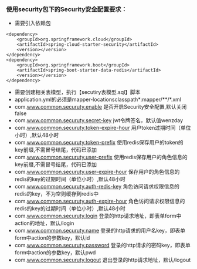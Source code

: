 ### 使用security包下的Security安全配置要求：
* 需要引入依赖包
````
<dependency>
    <groupId>org.springframework.cloud</groupId>
    <artifactId>spring-cloud-starter-security</artifactId>
    <version></version>
</dependency>
<dependency>
    <groupId>org.springframework.boot</groupId>
    <artifactId>spring-boot-starter-data-redis</artifactId>
    <version></version>
</dependency>
````
* 需要创建相关表模型，执行【secutiry表模型.sql】脚本
* application.yml的必须是mapper-locationsclasspath*:mapper/**/*.xml
* com.www.common.securuty.enable 是否开启Security安全配置,默认关闭false
* com.www.common.securuty.secret-key jwt令牌签名，默认值wenzday
* com.www.common.securuty.token-expire-hour 用户token过期时间（单位小时）,默认48小时
* com.www.common.securuty.token-prefix 使用redis保存用户的token的key前缀,不需冒号结尾，代码已添加
* com.www.common.securuty.user-prefix 使用redis保存用户的角色信息的key前缀,不需冒号结尾，代码已添加
* com.www.common.securuty.user-expire-hour 保存用户的角色信息的redis的key的过期时间（单位小时）,默认48小时
* com.www.common.securuty.auth-redis-key 角色访问请求权限信息的redis的key，不为空则缓存到redis中
* com.www.common.securuty.auth-expire-hour 角色访问请求权限信息的redis的key的过期时间（单位小时）,默认48小时
* com.www.common.securuty.login 登录的http请求地址，即表单form中action的地址，默认/login
* com.www.common.securuty.name 登录的http请求的用户名key，即表单form中action的参数key，默认id
* com.www.common.securuty.password 登录的http请求的密码key，即表单form中action的参数key，默认pwd
* com.www.common.securuty.logout 退出登录的http请求地址，默认/logout

